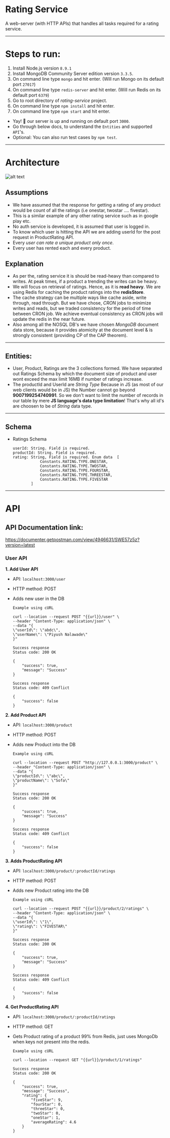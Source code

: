 # Rating Service
A web-server (with HTTP APIs) that handles all tasks required for a rating service.

-----
# Steps to run:
1. Install Node.js version ```8.9.1```
2. Install MongoDB Community Server edition version ```3.3.5```.
3. On command line type ```mongo``` and hit enter. (Will run Mongo on its default port ```27017```)
4. On command line type ```redis-server``` and hit enter. (Will run Redis on its default port ```6379```)
5. Go to root directory of *rating-service* project.
6. On command line type ```npm install``` and hit enter.
7. On command line type ```npm start``` and hit enter.
- Yay! 🎉 our server is up and running on default port ```3000```.
- Go through below docs, to understand the ```Entities``` and supported ```API```'s.
- Optional: You can also run test cases by ```npm test```.

-----

# Architecture 
![alt text](https://raw.githubusercontent.com/impiyush83/rating-service/master/architecture.png)


## Assumptions

- We have assumed that the response for getting a rating of any product would be count of all the ratings (i.e onestar, twostar .... fivestar).
- This is a similar example of any other rating service such as in  google play etc. 
- No auth service is developed, it is assumed that user is logged in. 
- To know which user is hitting the API we are adding userId for the post request in ProductRating API.
- Every *user can rate a unique product only once*. 
- Every user has rented each and every product.


## Explanation

- As per the, rating service it is should be  read-heavy than compared to writes. At peak times, if a  product a trending the writes can be heavy. 
-  We will focus on retrieval of ratings. Hence, as it is **read heavy**. We are using Redis for caching the product ratings into the **redisStore**.
- The cache strategy can be multiple ways like cache aside, write through, read through. But we have chose, *CRON* jobs to minimize writes and reads, but we traded consistency for the period of time between CRON job. We achieve eventual consistency as CRON jobs will update the redis in the near future. 
-  Also among all the NOSQL DB's we have chosen *MongoDB* document data store, because it provides atomicity at the document level & is strongly consistent (providing CP of the CAP theorem).

----

## Entities:

- User, Product, Ratings are the 3 collections formed. We have separated out Ratings Schema by which the document size of product and  user wont exceed the max limit 16MB if number of ratings increase. 
-  The  productId  and UserId are  *String Type* Because in JS (as most of our web clients would be in JS) the Number cannot go beyond **9007199254740991**. So we don't want to limit the number of records in our table by mere **JS language's data type limitation**! That's why all id's are choosen to be of *String* data type.

---

## Schema 

- Ratings Schema

    ```
    userId: String. Field is required.
    productId: String. Field is required.
    rating: String, Field is required. Enum data  [
                Constants.RATING.TYPE.ONESTAR,
                Constants.RATING.TYPE.TWOSTAR,
                Constants.RATING.TYPE.FOURSTAR,
                Constants.RATING.TYPE.THREESTAR,
                Constants.RATING.TYPE.FIVESTAR
            ]
    ```

---

# API

## API Documentation link: 
https://documenter.getpostman.com/view/4946631/SWE57z5z?version=latest

### User API 

**1.  Add User API**
    
- API: ```localhost:3000/user```
- HTTP method: POST
- Adds new user in the DB

    ```
    Example using cURL

    curl --location --request POST "{{url}}/user" \
    --header "Content-Type: application/json" \
    --data "{
	\"userId\": \"abdc\",
	\"userName\": \"Piyush Nalawade\"
    }"  

    ```
    ```
    Success response
    Status code: 200 OK
    
    {
        "success": true,
        "message": "Success"
    }   
    ```

    ```
    Success response
    Status code: 409 Conflict
    
    {
        "success": false
    }   
    ```

**2. Add Product API**
    
- API: ```localhost:3000/product```
- HTTP method: POST
- Adds new Product into the DB
    ```
    Example using cURL

    curl --location --request POST "http://127.0.0.1:3000/product" \
    --header "Content-Type: application/json" \
    --data "{
	\"productId\": \"abc\",
	\"productName\": \"Sofa\"
    }"

    ```
    ```
    Success response
    Status code: 200 OK
    
    {
        "success": true,
        "message": "Success"
    }   
    ```

    ```
    Success response
    Status code: 409 Conflict
    
    {
        "success": false
    }   
    ```
**3. Adds ProductRating API**
    
- API: ```localhost:3000/product/:productId/ratings```
- HTTP method: POST
- Adds new Product rating into the DB
    ```
    Example using cURL

   curl --location --request POST "{{url}}/product/2/ratings" \
    --header "Content-Type: application/json" \
    --data "{
	\"userId\": \"1\",
	\"rating\": \"FIVESTAR\"
    }"

    ```

    ```
    Success response
    Status code: 200 OK
    
    {
        "success": true,
        "message": "Success"
    }   
    ```
    ```
    Success response
    Status code: 409 Conflict
    
    {
        "success": false
    }   
    ```

**4. Get ProductRating API**
    
- API: ```localhost:3000/product/:productId/ratings```
- HTTP method: GET
- Gets Product rating of a product 99% from Redis, just uses MongoDb  when  keys not present into the redis.
    
    ```
    Example using cURL

    curl --location --request GET "{{url}}/product/1/ratings"

    ```

    ```
    Success response
    Status code: 200 OK
    
    {
        "success": true,
        "message": "Success",
        "rating": {
            "fiveStar": 9,
            "fourStar": 0,
            "threeStar": 0,
            "twoStar": 0,
            "oneStar": 1,
            "averageRating": 4.6
        }
    }
    ```

